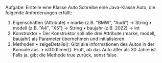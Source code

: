 Aufgabe: Erstelle eine Klasse Auto
Schreibe eine Java-Klasse Auto, die folgende Anforderungen erfüllt:
1. Eigenschaften (Attribute)
•	marke (z.B. "BMW", "Audi") → String
•	modell (z.B. "A4", "X5") → String
•	baujahr (z.B. 2022) → int
2. Konstruktor
•	Der Konstruktor soll alle drei Attribute (marke, modell, baujahr) als Parameter übernehmen und initialisieren.
3. Methoden
•	zeigeDetails(): Gibt alle Informationen des Autos in der Konsole aus.
•	istOldtimer(): Prüft, ob das Auto älter als 30 Jahre ist. Falls ja, gibt die Methode true zurück, sonst false.
